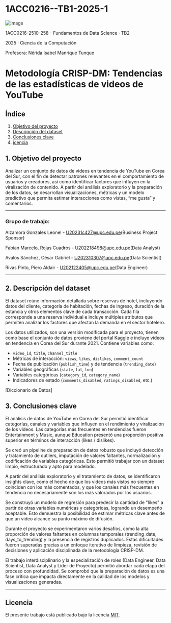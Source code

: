 # 1ACC0216--TB1-2025-1

![image](https://github.com/user-attachments/assets/61a731be-baf1-42a2-87e1-b8e63343da40)


1ACC0216-2510-258 - Fundamentos de Data Science · TB2

2025 · Ciencia de la Computación

Profesora: Nérida Isabel Manrique Tunque


# Metodología CRISP-DM: Tendencias de las estadísticas de videos de YouTube
## Índice
1. [Objetivo del proyecto](#objetivo-del-proyecto)  
2. [Descripción del dataset](#descripción-del-dataset)
3. [Conclusiones clave](#conclusiones-clave)  
4. [icencia](#licencia)

## 1. Objetivo del proyecto

Analizar un conjunto de datos de videos en tendencia de YouTube en Corea del Sur, con el fin de detectar patrones relevantes en el comportamiento de usuarios y creadores, así como identificar factores que influyen en la viralización de contenido. A partir del análisis exploratorio y la preparación de los datos, se desarrollan visualizaciones, métricas y un modelo predictivo que permita estimar interacciones como vistas, “me gusta” y comentarios.


---
### Grupo de trabajo:

Alzamora Gonzales Leonel         -     U20231c427@upc.edu.pe(Business Project Sponsor)

Fabian Marcelo, Rojas Cuadros    -     U202218498@upc.edu.pe(Data Analyst)

Avalos Sánchez, César Gabriel    -     U202310307@upc.edu.pe(Data Scientist)

Rivas Pinto, Piero Aldair        -     U202122405@upc.edu.pe(Data Engineer)

---
## 2. Descripción del dataset

El dataset reúne información detallada sobre reservas de hotel, incluyendo datos del cliente, categoría de habitación, fechas de ingreso, duración de la estancia y otros elementos clave de cada transacción. Cada fila corresponde a una reserva individual e incluye múltiples atributos que permiten analizar los factores que afectan la demanda en el sector hotelero.

Los datos utilizados, son una versión modificada para el proyecto, tienen como base el conjunto de datos proviene del portal Kaggle e incluye videos en tendencia en Corea del Sur durante 2021. Contiene variables como:

- `video_id`, `title`, `channel_title`
- Métricas de interacción: `views`, `likes`, `dislikes`, `comment_count`
- Fecha de publicación (`publish_time`) y de tendencia (`trending_date`)
- Variables geográficas (`state`, `lat`, `lon`)
- Variables categóricas (`category_id`, `category_name`)
- Indicadores de estado (`comments_disabled`, `ratings_disabled`, etc.)

[Diccionario de Datos]

## 3. Conclusiones clave

El análisis de datos de YouTube en Corea del Sur permitió identificar categorías, canales y variables que influyen en el rendimiento y viralización de los videos. Las categorías más frecuentes en tendencias fueron Entertainment y Music, aunque Education presentó una proporción positiva superior en términos de interacción (likes / dislikes).

Se creó un pipeline de preparación de datos robusto que incluyó detección y tratamiento de outliers, imputación de valores faltantes, normalización y codificación de variables categóricas. Esto permitió trabajar con un dataset limpio, estructurado y apto para modelado.

A partir del análisis exploratorio y el tratamiento de datos, se identificaron insights clave, como el hecho de que los videos más vistos no siempre coinciden con los más comentados, y que los canales más frecuentes en tendencia no necesariamente son los más valorados por los usuarios.

Se construyó un modelo de regresión para predecir la cantidad de "likes" a partir de otras variables numéricas y categóricas, logrando un desempeño aceptable. Esto demuestra la posibilidad de estimar métricas clave antes de que un video alcance su punto máximo de difusión.

Durante el proyecto se experimentaron varios desafíos, como la alta proporción de valores faltantes en columnas temporales (trending_date, days_to_trending) y la presencia de registros duplicados. Estas dificultades fueron superadas gracias a un enfoque iterativo de limpieza, revisión de decisiones y aplicación disciplinada de la metodología CRISP-DM.

El trabajo interdisciplinario y la especialización de roles (Data Engineer, Data Scientist, Data Analyst y Líder de Proyecto) permitió abordar cada etapa del proceso con profundidad. Se comprobó que la preparación de datos es una fase crítica que impacta directamente en la calidad de los modelos y visualizaciones generadas.

---

## Licencia

El presente trabajo está publicado bajo la licencia [MIT](LICENSE).
